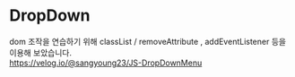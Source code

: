 # DropDown
dom 조작을 연습하기 위해
classList / removeAttribute , addEventListener 등을 이용해 보았습니다.<br>
https://velog.io/@sangyoung23/JS-DropDownMenu
